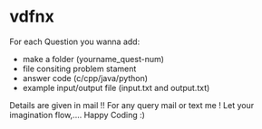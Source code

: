 # vdfnx


For each Question you wanna add:
  - make a folder (yourname_quest-num)
  - file consiting problem stament
  - answer code (c/cpp/java/python)
  - example input/output file (input.txt and output.txt)


Details are given in mail !!
For any query mail or text me ! 
Let your imagination flow,.... Happy Coding :)

